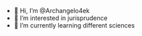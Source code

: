 - 👋 Hi, I’m @Archangelo4ek
- 👀 I’m interested in jurisprudence
- 🌱 I’m currently learning different sciences

<!---
Archangelo4ek/Archangelo4ek is a ✨ special ✨ repository because its `README.md` (this file) appears on your GitHub profile.
You can click the Preview link to take a look at your changes.
--->
